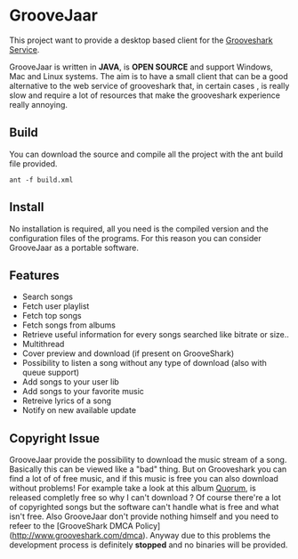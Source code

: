 # GrooveJaar 

This project want to provide a desktop based client for the [Grooveshark Service](http://grooveshark.com/). 

GrooveJaar is written in **JAVA**, is **OPEN SOURCE**  and support Windows, Mac and Linux systems. The aim is to have a small client that can be a good alternative to the web service of grooveshark that, in certain cases , is really slow and require a lot of resources that make the grooveshark experience really annoying.
 
 
## Build

You can download the source and compile all the project with the ant build file provided.

	ant -f build.xml 

## Install

No installation is required, all you need is the compiled version and the configuration files of the programs. For this reason you can consider GrooveJaar as a portable software.


## Features

 * Search songs
 * Fetch user playlist
 * Fetch top songs
 * Fetch songs from albums
 * Retrieve useful information for every songs searched like bitrate or size..
 * Multithread
 * Cover preview and download (if present on GrooveShark)
 * Possibility to listen a song without any type of download (also with queue support)
 * Add songs to your user lib
 * Add songs to your favorite music
 * Retreive lyrics of a song
 * Notify on new available update
	

## Copyright Issue

GrooveJaar provide the possibility to download the music stream of a song. Basically this can be viewed like a "bad" thing. But on Grooveshark you can find a lot of of free music, and if this music is free you can also download without problems!
For example take a look at this album [Quorum](http://grooveshark.com/#!/album/Quorum+web+album+/4709089), is released completly free so why I can't download ?
Of course there're a lot of copyrighted songs but the software can't handle what is free and what isn't free. Also GrooveJaar don't provide nothing himself and you need to refeer to the [GrooveShark DMCA Policy] (http://www.grooveshark.com/dmca).
Anyway due to this problems the development process is definitely **stopped** and no binaries will be provided.